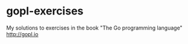 # gopl-exercises
My solutions to exercises in the book "The Go programming language" http://gopl.io
